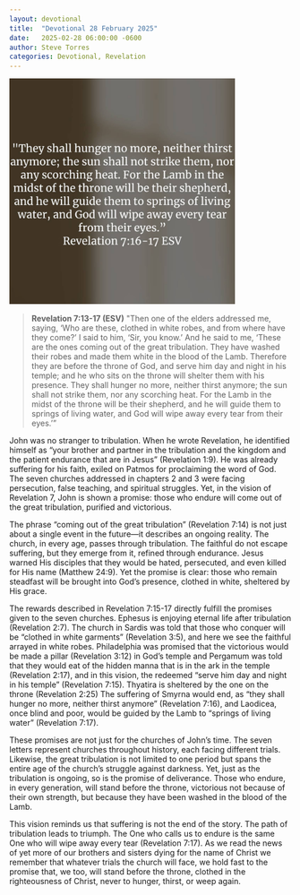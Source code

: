 ```yaml
---
layout: devotional
title:  "Devotional 28 February 2025"
date:   2025-02-28 06:00:00 -0600
author: Steve Torres
categories: Devotional, Revelation
---
```

<img src="https://github.com/ElEsteeb/ElEsteeb.github.io/blob/main/images/devotionals/Rev-7_16-17.jpg?raw=true" alt="Revelation 7:16-17.jpg" style="max-width: 80%; height: auto;">

>**Revelation 7:13-17 (ESV)**
>"Then one of the elders addressed me, saying, ‘Who are these, clothed in white robes, and from where have they come?’ I said to him, ‘Sir, you know.’ And he said to me, ‘These are the ones coming out of the great tribulation. They have washed their robes and made them white in the blood of the Lamb. Therefore they are before the throne of God, and serve him day and night in his temple; and he who sits on the throne will shelter them with his presence. They shall hunger no more, neither thirst anymore; the sun shall not strike them, nor any scorching heat. For the Lamb in the midst of the throne will be their shepherd, and he will guide them to springs of living water, and God will wipe away every tear from their eyes.’”

John was no stranger to tribulation. When he wrote Revelation, he identified himself as “your brother and partner in the tribulation and the kingdom and the patient endurance that are in Jesus” (Revelation 1:9). He was already suffering for his faith, exiled on Patmos for proclaiming the word of God. The seven churches addressed in chapters 2 and 3 were facing persecution, false teaching, and spiritual struggles. Yet, in the vision of Revelation 7, John is shown a promise: those who endure will come out of the great tribulation, purified and victorious.

The phrase “coming out of the great tribulation” (Revelation 7:14) is not just about a single event in the future—it describes an ongoing reality. The church, in every age, passes through tribulation. The faithful do not escape suffering, but they emerge from it, refined through endurance. Jesus warned His disciples that they would be hated, persecuted, and even killed for His name (Matthew 24:9). Yet the promise is clear: those who remain steadfast will be brought into God’s presence, clothed in white, sheltered by His grace.

The rewards described in Revelation 7:15-17 directly fulfill the promises given to the seven churches. Ephesus is enjoying eternal life after tribulation (Revelation 2:7). The church in Sardis was told that those who conquer will be “clothed in white garments” (Revelation 3:5), and here we see the faithful arrayed in white robes. Philadelphia was promised that the victorious would be made a pillar (Revelation 3:12) in God’s temple and Pergamum was told that they would eat of the hidden manna that is in the ark in the temple (Revelation 2:17), and in this vision, the redeemed “serve him day and night in his temple” (Revelation 7:15). Thyatira is sheltered by the one on the throne (Revelation 2:25) The suffering of Smyrna would end, as “they shall hunger no more, neither thirst anymore” (Revelation 7:16), and Laodicea, once blind and poor, would be guided by the Lamb to “springs of living water” (Revelation 7:17).

These promises are not just for the churches of John’s time. The seven letters represent churches throughout history, each facing different trials. Likewise, the great tribulation is not limited to one period but spans the entire age of the church’s struggle against darkness. Yet, just as the tribulation is ongoing, so is the promise of deliverance. Those who endure, in every generation, will stand before the throne, victorious not because of their own strength, but because they have been washed in the blood of the Lamb.

This vision reminds us that suffering is not the end of the story. The path of tribulation leads to triumph. The One who calls us to endure is the same One who will wipe away every tear (Revelation 7:17). As we read the news of yet more of our brothers and sisters dying for the name of Christ we remember that whatever trials the church will face, we hold fast to the promise that, we too, will stand before the throne, clothed in the righteousness of Christ, never to hunger, thirst, or weep again.

